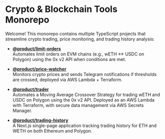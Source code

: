 # Crypto & Blockchain Tools Monorepo

Welcome! This monorepo contains multiple TypeScript projects that streamline crypto trading, price monitoring, and trading history analysis:

- [**@product/limit-orders**](./product/limit-orders/README.md)  
  Automates limit orders on EVM chains (e.g., wETH <-> USDC on Polygon) using the 0x v2 API when conditions are met.

- [**@product/price-watcher**](./product/price-watcher/README.md)  
  Monitors crypto prices and sends Telegram notifications if thresholds are crossed, deployed via AWS Lambda + Terraform.
  
- [**@product/trader**](./product/trader/README.md)  
  Automates a Moving Average Crossover Strategy for trading wETH and USDC on Polygon using the 0x v2 API. Deployed as an AWS Lambda with Terraform, with secure data management via AWS Secrets Manager.

- [**@product/trading-history**](./product/trading-history/README.md)  
  A Next.js single-page application tracking trading history for ETH and WETH on both Ethereum and Polygon.